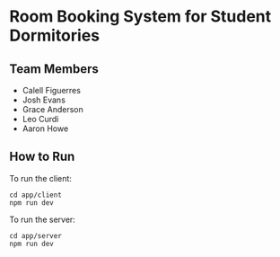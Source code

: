 # Room Booking System for Student Dormitories
## Team Members
- Calell Figuerres
- Josh Evans
- Grace Anderson
- Leo Curdi
- Aaron Howe

## How to Run
To run the client:

```
cd app/client
npm run dev
```

To run the server:

```
cd app/server
npm run dev
```